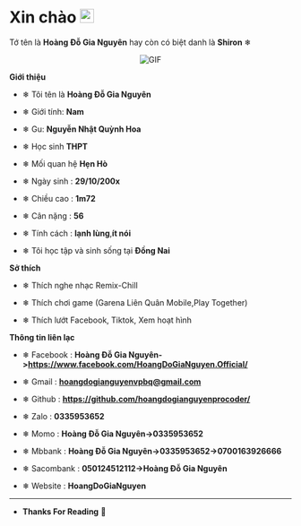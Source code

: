 <h1> Xin chào <img src="https://i.imgur.com/sl26aUs.gif" width="25"></h1> 

Tớ tên là **Hoàng Đỗ Gia Nguyên** hay còn có biệt danh là **Shiron** ❄



<p align="center">
    <img align="center" alt="GIF" src="https://i.imgur.com/fHmIMh0.gif" />
</p> 



**Giới thiệu**



- ❄ Tôi tên là **Hoàng Đỗ Gia Nguyên**

- ❄ Giới tính: **Nam**

- ❄ Gu: **Nguyễn Nhật Quỳnh Hoa**

- ❄ Học sinh **THPT**

- ❄ Mối quan hệ **Hẹn Hò**

- ❄ Ngày sinh : **29/10/200x**

- ❄ Chiều cao : **1m72**

- ❄ Cân nặng : **56**

- ❄ Tính cách : **lạnh lùng**,**ít nói**

- ❄ Tôi học tập và  sinh sống tại **Đồng Nai**



**Sở thích**



- ❄ Thích nghe nhạc Remix-Chill

- ❄ Thích chơi game (Garena Liên Quân Mobile,Play Together) 

- ❄ Thích lướt Facebook, Tiktok, Xem hoạt hình



**Thông tin liên lạc**



- ❄ Facebook : **Hoàng Đỗ Gia Nguyên->https://www.facebook.com/HoangDoGiaNguyen.Official/**

- ❄ Gmail : **hoangdogianguyenvpbq@gmail.com**

- ❄ Github : **https://github.com/hoangdogianguyenprocoder/**

- ❄ Zalo : **0335953652**

- ❄ Momo : **Hoàng Đỗ Gia Nguyên->0335953652**

- ❄ Mbbank : **Hoàng Đỗ Gia Nguyên->0335953652->0700163926666** 

- ❄ Sacombank : **050124512112->Hoàng Đỗ Gia Nguyên**

- ❄ Website : **HoangDoGiaNguyen**

- -------------------------------------------------
- **Thanks For Reading**  👑
